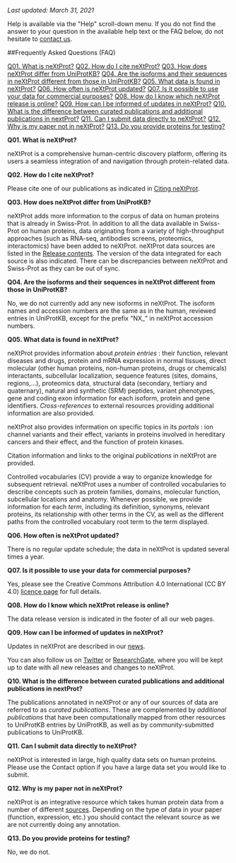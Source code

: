_Last updated: March 31, 2021_

Help is available via the "Help" scroll-down menu. If you do not find the answer to your question in the available help text or the FAQ below, do not hesitate to [contact us](mailto:support@nextprot.org).

##Frequently Asked Questions (FAQ)

[Q01. What is neXtProt?](#01)
[Q02. How do I cite neXtProt?](#02)
[Q03. How does neXtProt differ from UniProtKB?](#03)
[Q04. Are the isoforms and their sequences in neXtProt different from those in UniProtKB?](#04)
[Q05. What data is found in neXtProt?](#05)
[Q06. How often is neXtProt updated?](#06)
[Q07. Is it possible to use your data for commercial purposes?](#07)
[Q08. How do I know which neXtProt release is online?](#08)
[Q09. How can I be informed of updates in neXtProt?](#09)
[Q10. What is the difference between curated publications and additional publications in nextProt?](#10)
[Q11. Can I submit data directly to neXtProt?](#11)
[Q12. Why is my paper not in neXtProt?](#12)
[Q13. Do you provide proteins for testing?](#13)


<a name="01"></a>**Q01. What is neXtProt?**

neXtProt is a comprehensive human-centric discovery platform, offering its users a seamless integration of and navigation through protein-related data.

<a name="02"></a>**Q02. How do I cite neXtProt?**

Please cite one of our publications as indicated in [Citing neXtProt](../about/citing-nextprot).

<a name="03">**Q03. How does neXtProt differ from UniProtKB?**</a>

neXtProt adds more information to the corpus of data on human proteins that is already in Swiss-Prot. In addition to all the data available in Swiss-Prot on human proteins, data originating from a variety of high-throughput approaches (such as RNA-seq, antibodies screens, proteomics, interactomics) have been added to neXtProt. neXtProt data sources are listed in the [Release contents](../about/contents). The version of the data integrated for each source is also indicated. There can be discrepancies between neXtProt and Swiss-Prot as they can be out of sync.

<a name="04">**Q04. Are the isoforms and their sequences in neXtProt different from those in UniProtKB?**</a>

No, we do not currently add any new isoforms in neXtProt. The isoform names and accession numbers are the same as in the human, reviewed entries in UniProtKB, except for the prefix "NX_" in neXtProt accession numbers.

<a name="05">**Q05. What data is found in neXtProt?**</a>

neXtProt provides information about _protein entries_ : their function, relevant diseases and drugs, protein and mRNA expression in normal tissues, direct molecular (other human proteins, non-human proteins, drugs or chemicals) interactants, subcellular localization, sequence features (sites, domains, regions,...), proteomics data, structural data (secondary, tertiary and quaternary), natural and synthetic (SRM) peptides, variant phenotypes, gene and coding exon information for each isoform, protein and gene identifiers. _Cross-references_ to external resources providing additional information are also provided.

neXtProt also provides information on specific topics in its _portals_ : ion channel variants and their effect, variants in proteins involved in hereditary cancers and their effect, and the function of protein kinases.

Citation information and links to the original _publications_ in neXtProt are provided.

Controlled vocabularies (CV) provide a way to organize knowledge for subsequent retrieval. neXtProt uses a number of controlled vocabularies to describe concepts such as protein families, domains, molecular function, subcellular locations and anatomy. Whenever possible, we provide information for each _term_, including its definition, synonyms, relevant proteins, its relationship with other terms in the CV, as well as the different paths from the controlled vocabulary root term to the term displayed.

<a name="06">**Q06. How often is neXtProt updated?**</a>

There is no regular update schedule; the data in neXtProt is updated several times a year.

<a name="07">**Q07. Is it possible to use your data for commercial purposes?**</a>

Yes, please see the Creative Commons Attribution 4.0 International (CC BY 4.0) [licence page](https://creativecommons.org/licenses/by/4.0/) for full details. 

<a name="08">**Q08. How do I know which neXtProt release is online?**</a>

The data release version is indicated in the footer of all our web pages.

<a name="09">**Q09. How can I be informed of updates in neXtProt?**</a>

Updates in neXtProt are described in our [news](../news).

You can also follow us on [Twitter](https://twitter.com/nextprot_news) or [ResearchGate](https://www.researchgate.net/project/neXtProt), where you will be kept up to date with all new releases and changes to neXtProt.

<a name="10">**Q10. What is the difference between curated publications and additional publications in nextProt?**</a>

The publications annotated in neXtProt or any of our sources of data are referred to as _curated publications_. These are complemented by _additional publications_ that have been computationally mapped from other resources to UniProtKB entries by UniProtKB, as well as by community-submitted publications to UniProtKB. 

<a name="11">**Q11. Can I submit data directly to neXtProt?**</a>

neXtProt is interested in large, high quality data sets on human proteins. Please use the Contact option if you have a large data set you would like to submit.

<a name="12">**Q12. Why is my paper not in neXtProt?**</a>

neXtProt is an integrative resource which takes human protein data from a number of different [sources](../about/contents). Depending on the type of data in your paper (function, expression, etc.) you should contact the relevant source as we are not currently doing any annotation. 

<a name="13">**Q13. Do you provide proteins for testing?**</a>

No, we do not.
